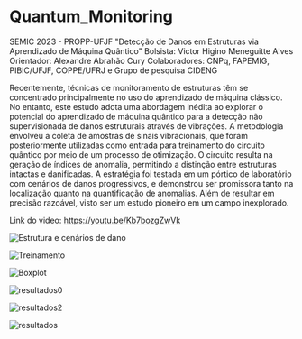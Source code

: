 # Quantum_Monitoring

SEMIC 2023 - PROPP-UFJF
"Detecção de Danos em Estruturas via Aprendizado de Máquina Quântico"
Bolsista: Victor Higino Meneguitte Alves 
Orientador: Alexandre Abrahão Cury 
Colaboradores: CNPq, FAPEMIG, PIBIC/UFJF, COPPE/UFRJ e Grupo de pesquisa CIDENG

Recentemente, técnicas de monitoramento de estruturas têm se concentrado principalmente no uso do aprendizado de máquina clássico. No entanto, este estudo adota uma abordagem inédita ao explorar o potencial do aprendizado de máquina quântico para a detecção não supervisionada de danos estruturais através de vibrações. A metodologia envolveu a coleta de amostras de sinais vibracionais, que foram posteriormente utilizadas como entrada para treinamento do circuito quântico por meio de um processo de otimização. O circuito resulta na geração de índices de anomalia, permitindo a distinção entre estruturas intactas e danificadas. A estratégia foi testada em um pórtico de laboratório com cenários de danos progressivos, e demonstrou ser promissora tanto na localização quanto na quantificação de anomalias. Além de resultar em precisão razoável, visto ser um estudo pioneiro em um campo inexplorado.

Link do video: https://youtu.be/Kb7bozgZwVk

![Estrutura e cenários de dano](https://github.com/Victor-Higino-Meneguitte-Alves/SEMIC2023_QuantumML/assets/147100243/6d321f1c-c5a4-4e22-92ae-a1340d7ebea2)

![Treinamento](https://github.com/Victor-Higino-Meneguitte-Alves/SEMIC2023_QuantumML/assets/147100243/f940e02e-8408-4eac-98fa-841ece3f195b)

![Boxplot](https://github.com/Victor-Higino-Meneguitte-Alves/SEMIC2023_QuantumML/assets/147100243/8d307333-3efc-4598-a1ab-14de69330d6e)

![resultados0](https://github.com/Victor-Higino-Meneguitte-Alves/SEMIC2023_QuantumML/assets/147100243/d4a10cb1-76cd-4a25-8ea1-fd0f52be9e24)

![resultados2](https://github.com/Victor-Higino-Meneguitte-Alves/SEMIC2023_QuantumML/assets/147100243/cd6b4528-3bc5-4919-af01-0c8059aa06cf)

![resultados](https://github.com/Victor-Higino-Meneguitte-Alves/SEMIC2023_QuantumML/assets/147100243/09962949-e34c-4b9a-b803-def2c85fbf5e)


